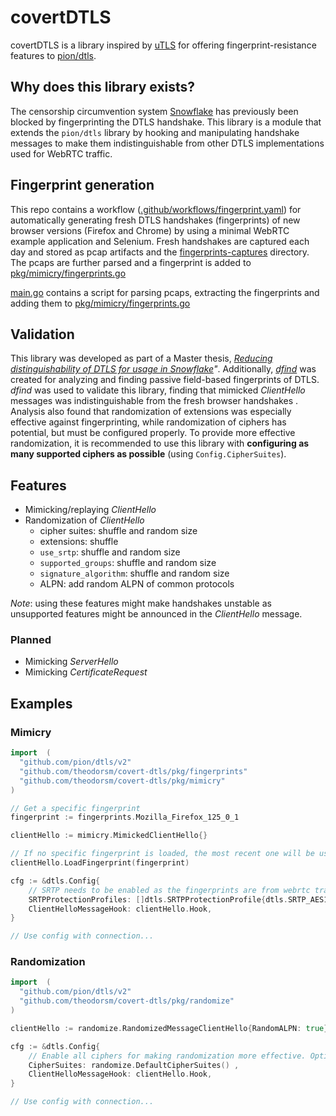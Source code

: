 # covertDTLS

covertDTLS is a library inspired by [uTLS](https://github.com/refraction-networking/utls) for offering fingerprint-resistance features to [pion/dtls](https://github.com/pion/dtls).

## Why does this library exists?

The censorship circumvention system [Snowflake](https://gitlab.torproject.org/tpo/anti-censorship/pluggable-transports/snowflake) has previously been blocked by fingerprinting the DTLS handshake. This library is a module that extends the `pion/dtls` library by hooking and manipulating handshake messages to make them indistinguishable from other DTLS implementations used for WebRTC traffic. 

## Fingerprint generation

This repo contains a workflow ([.github/workflows/fingerprint.yaml](.github/workflows/fingerprint.yaml)) for automatically generating fresh DTLS handshakes (fingerprints) of new browser versions (Firefox and Chrome) by using a minimal WebRTC example application and Selenium. Fresh handshakes are captured each day and stored as pcap artifacts and the [fingerprints-captures](fingerprints-captures) directory. The pcaps are further parsed and a fingerprint is added to [pkg/mimicry/fingerprints.go](pkg/mimicry/fingerprints.go)

[main.go](main.go) contains a script for parsing pcaps, extracting the fingerprints and adding them to [pkg/mimicry/fingerprints.go](pkg/mimicry/fingerprints.go)

## Validation

This library was developed as part of a Master thesis, *[Reducing distinguishability of DTLS for usage in Snowflake](https://theodorsm.net/thesis)"*. Additionally, *[dfind](https://github.com/theodorsm/dfind)* was created for analyzing and finding passive field-based fingerprints of DTLS. *dfind* was used to validate this library, finding that mimicked *ClientHello* messages was indistinguishable from the fresh browser handshakes . Analysis also found that randomization of extensions was especially effective against fingerprinting, while randomization of ciphers has potential, but must be configured properly. To provide more effective randomization, it is recommended to use this library with **configuring as many supported ciphers as possible** (using `Config.CipherSuites`).

## Features

- Mimicking/replaying *ClientHello*
- Randomization of *ClientHello* 
  - cipher suites: shuffle and random size
  - extensions: shuffle
  - `use_srtp`: shuffle and random size
  - `supported_groups`: shuffle and random size
  - `signature_algorithm`: shuffle and random size
  - ALPN: add random ALPN of common protocols

*Note*: using these features might make handshakes unstable as unsupported features might be announced in the *ClientHello* message.

### Planned

- Mimicking *ServerHello*
- Mimicking *CertificateRequest*


## Examples

### Mimicry
```go
import  (
  "github.com/pion/dtls/v2"
  "github.com/theodorsm/covert-dtls/pkg/fingerprints"
  "github.com/theodorsm/covert-dtls/pkg/mimicry"
)

// Get a specific fingerprint
fingerprint := fingerprints.Mozilla_Firefox_125_0_1

clientHello := mimicry.MimickedClientHello{}

// If no specific fingerprint is loaded, the most recent one will be used
clientHello.LoadFingerprint(fingerprint)

cfg := &dtls.Config{
    // SRTP needs to be enabled as the fingerprints are from webrtc traffic, thus containing the use_srtp extension.
    SRTPProtectionProfiles: []dtls.SRTPProtectionProfile{dtls.SRTP_AES128_CM_HMAC_SHA1_80, dtls.SRTP_AES128_CM_HMAC_SHA1_32, dtls.SRTP_AEAD_AES_128_GCM, dtls.SRTP_AEAD_AES_256_GCM},
    ClientHelloMessageHook: clientHello.Hook,
}

// Use config with connection...
```

### Randomization
```go
import  (
  "github.com/pion/dtls/v2"
  "github.com/theodorsm/covert-dtls/pkg/randomize"
)

clientHello := randomize.RandomizedMessageClientHello{RandomALPN: true}

cfg := &dtls.Config{
    // Enable all ciphers for making randomization more effective. Optional step.
    CipherSuites: randomize.DefaultCipherSuites() ,
    ClientHelloMessageHook: clientHello.Hook,
}

// Use config with connection...
```
